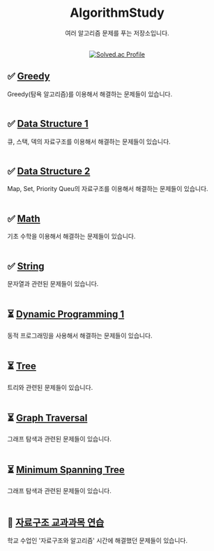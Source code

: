 <div align="center">

# AlgorithmStudy

여러 알고리즘 문제를 푸는 저장소입니다.
<br><br>

[![Solved.ac Profile](http://mazassumnida.wtf/api/v2/generate_badge?boj=dlalsdud102613)](https://solved.ac/dlalsdud102613/)

</div>

## ✅ [Greedy](https://github.com/minyoung529/AlgorithmStudy/blob/main/Greedy/README.md)

Greedy(탐욕 알고리즘)를 이용해서 해결하는 문제들이 있습니다.<br><br>

## ✅ [Data Structure 1](https://github.com/minyoung529/AlgorithmStudy/blob/main/DataStructure1/README.md)

큐, 스택, 덱의 자료구조를 이용해서 해결하는 문제들이 있습니다.<br><br>

## ✅ [Data Structure 2](https://github.com/minyoung529/AlgorithmStudy/blob/main/DataStructure2/README.md)

Map, Set, Priority Queu의 자료구조를 이용해서 해결하는 문제들이 있습니다.<br><br>

## ✅ [Math](https://github.com/minyoung529/AlgorithmStudy/blob/main/Math/README.md)

기초 수학을 이용해서 해결하는 문제들이 있습니다.<br><br>

## ✅ [String](https://github.com/minyoung529/AlgorithmStudy/blob/main/String/README.md)

문자열과 관련된 문제들이 있습니다.<br><br>

## ⏳ [Dynamic Programming 1](https://github.com/minyoung529/AlgorithmStudy/blob/main/DP1/README.md)

동적 프로그래밍을 사용해서 해결하는 문제들이 있습니다.<br><br>

## ⏳ [Tree](https://github.com/minyoung529/AlgorithmStudy/blob/main/Tree/README.md)

트리와 관련된 문제들이 있습니다.<br><br>

## ⏳ [Graph Traversal](https://github.com/minyoung529/AlgorithmStudy/blob/main/GraphTraversal/README.md)

그래프 탐색과 관련된 문제들이 있습니다.<br><br>

## ⏳ [Minimum Spanning Tree](https://github.com/minyoung529/AlgorithmStudy/blob/main/MinimumSpanningTree/README.md)

그래프 탐색과 관련된 문제들이 있습니다.<br><br>


## 🎒 [자료구조 교과과목 연습](https://github.com/minyoung529/AlgorithmStudy/tree/main/%EC%9E%90%EB%A3%8C%EA%B5%AC%EC%A1%B0%20%EA%B5%90%EA%B3%BC%EA%B3%BC%EB%AA%A9%20%EC%97%B0%EC%8A%B5%ED%8C%8C%EC%9D%BC/README.md)

학교 수업인 '자료구조와 알고리즘' 시간에 해결했던 문제들이 있습니다.<br><br>
